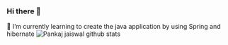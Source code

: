 ### Hi there 👋
  🔭 I’m currently learning to create the java application by using Spring and hibernate
![Pankaj jaiswal github stats](https://github-readme-stats.vercel.app/api?username=jaiswal95&show_icons=true&hide_border=true)
<!--
**jaiswal95/Jaiswal95** is a ✨ _special_ ✨ repository because its `README.md` (this file) appears on your GitHub profile.

Here are some ideas to get you started:
- 🌱 I’m currently learning ...
- 👯 I’m looking to collaborate on ...
- 🤔 I’m looking for help with ...
- 💬 Ask me about ...
- 📫 How to reach me: ...
- 😄 Pronouns: ...
- ⚡ Fun fact: ...
-->
